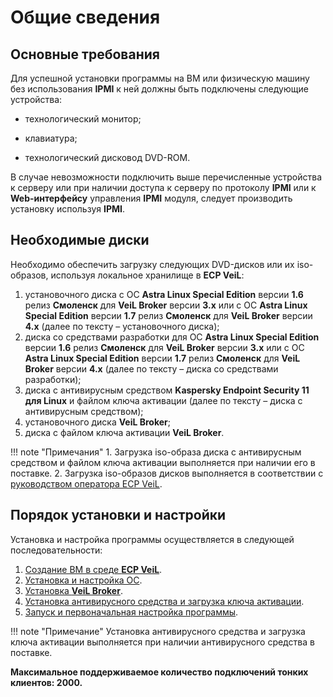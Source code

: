 # Общие сведения

## Основные требования

Для успешной установки программы на ВМ или физическую машину без использования **IPMI** к ней должны быть
подключены следующие устройства:

-   технологический монитор;

-   клавиатура;

-   технологический дисковод DVD-ROM.

В случае невозможности подключить выше перечисленные устройства к серверу или при наличии доступа к серверу по 
протоколу **IPMI** или к **Web-интерфейсу** управления **IPMI** модуля, следует производить установку используя **IPMI**.

## Необходимые диски

Необходимо обеспечить загрузку следующих DVD-дисков или их iso-образов, используя локальное хранилище в **ECP VeiL**:

   1. установочного диска c ОС **Astra Linux Special Edition** версии **1.6** релиз **Смоленск** для **VeiL Broker** версии **3.х** 
      или c ОС **Astra Linux Special Edition** версии **1.7** релиз **Смоленск** для **VeiL Broker** версии **4.х**
    (далее по тексту – установочного диска);
   1. диска со средствами разработки для ОС **Astra Linux Special Edition** версии **1.6** релиз **Смоленск** для **VeiL Broker** версии **3.х** 
      или c ОС **Astra Linux Special Edition** версии **1.7** релиз **Смоленск** для **VeiL Broker** версии **4.х**
    (далее по тексту – диска со средствами разработки);
   1. диска с антивирусным средством **Kaspersky Endpoint Security 11 для Linux** 
    и файлом ключа активации (далее по тексту – диска с антивирусным средством);
   1. установочного диска **VeiL Broker**;
   1. диска с файлом ключа активации **VeiL Broker**.
  
!!! note "Примечания"
    1. Загрузка iso-образа диска с антивирусным средством и файлом ключа активации выполняется 
    при наличии его в поставке.
    2. Загрузка iso-образов дисков выполняется в соответствии с 
    [руководством оператора ECP VeiL](https://veil.mashtab.org/docs/latest/base/operator_guide/storage/iso_upload/).

## Порядок установки и настройки

Установка и настройка программы осуществляется в следующей последовательности:

   1. [Создание ВМ в среде **ECP VeiL**](prepare/create_domains.md).
   2. [Установка и настройка ОС](prepare/install_os.md).
   3. [Установка **VeiL Broker**](install_broker.md).
   4. [Установка антивирусного средства и загрузка ключа активации](../install_kasper.md).
   5. [Запуск и первоначальная настройка программы](../first_steps.md).

!!! note "Примечание" 
    Установка антивирусного средства и загрузка ключа активации выполняется при наличии 
    антивирусного средства в поставке.
    
**Максимальное поддерживаемое количество подключений тонких клиентов: 2000.**

